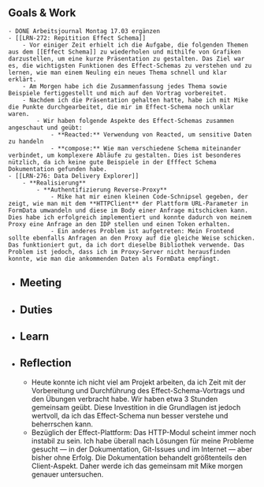 ## Goals & Work
	- DONE Arbeitsjournal Montag 17.03 ergänzen
	- [[LRN-272: Repitition Effect Schema]]
		- Vor einiger Zeit erhielt ich die Aufgabe, die folgenden Themen aus dem [[Effect Schema]] zu wiederholen und mithilfe von Grafiken darzustellen, um eine kurze Präsentation zu gestalten. Das Ziel war es, die wichtigsten Funktionen des Effect-Schemas zu verstehen und zu lernen, wie man einem Neuling ein neues Thema schnell und klar erklärt.
		- Am Morgen habe ich die Zusammenfassung jedes Thema sowie Beispiele fertiggestellt und mich auf den Vortrag vorbereitet.
		- Nachdem ich die Präsentation gehalten hatte, habe ich mit Mike die Punkte durchgearbeitet, die mir im Effect-Schema noch unklar waren.
			- Wir haben folgende Aspekte des Effect-Schemas zusammen angeschaut und geübt:
				- **Reacted:** Verwendung von Reacted, um sensitive Daten zu handeln
				- **compose:** Wie man verschiedene Schema miteinander verbindet, um komplexere Abläufe zu gestalten. Dies ist besonderes nützlich, da ich keine gute Beispiele in der Efffect Schema Dokumentation gefunden habe.
	- [[LRN-276: Data Delivery Explorer]]
		- **Realisierung**
			- **Authentifizierung Reverse-Proxy**
				- Mike hat mir einen kleinen Code-Schnipsel gegeben, der zeigt, wie man mit dem **HTTPClient** der Plattform URL-Parameter in FormData umwandeln und diese im Body einer Anfrage mitschicken kann. Dies habe ich erfolgreich implementiert und konnte dadurch von meinem Proxy eine Anfrage an den IDP stellen und einen Token erhalten.
				- Ein anderes Problem ist aufgetreten: Mein Frontend sollte ebenfalls Anfragen an den Proxy auf die gleiche Weise schicken. Das funktioniert gut, da ich dort dieselbe Bibliothek verwende. Das Problem ist jedoch, dass ich im Proxy-Server nicht herausfinden konnte, wie man die ankommenden Daten als FormData empfängt.
- ## Meeting
- ## Duties
- ## Learn
- ## Reflection
	- Heute konnte ich nicht viel am Projekt arbeiten, da ich Zeit mit der Vorbereitung und Durchführung des Effect-Schema-Vortrags und den Übungen verbracht habe. Wir haben etwa 3 Stunden gemeinsam geübt. Diese Investition in die Grundlagen ist jedoch wertvoll, da ich das Effect-Schema nun besser verstehe und beherrschen kann.
	- Bezüglich der Effect-Plattform: Das HTTP-Modul scheint immer noch instabil zu sein. Ich habe überall nach Lösungen für meine Probleme gesucht — in der Dokumentation, Git-Issues und im Internet — aber bisher ohne Erfolg. Die Dokumentation behandelt größtenteils den Client-Aspekt. Daher werde ich das gemeinsam mit Mike morgen genauer untersuchen.